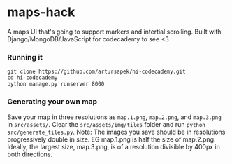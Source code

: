 # maps-hack

A maps UI that's going to support markers and intertial scrolling. Built with Django/MongoDB/JavaScript for codecademy to see <3

### Running it
```
git clone https://github.com/artursapek/hi-codecademy.git
cd hi-codecademy
python manage.py runserver 8000
```

### Generating your own map
Save your map in three resolutions as `map.1.png`, `map.2.png`, and `map.3.png` in `src/assets/`.
Clear the `src/assets/img/tiles` folder and run `python src/generate_tiles.py`.
Note: The images you save should be in resolutions progressively double in size. EG map.1.png is half the size of map.2.png. Ideally, the largest size, map.3.png, is of a resolution divisible by 400px in both directions.
